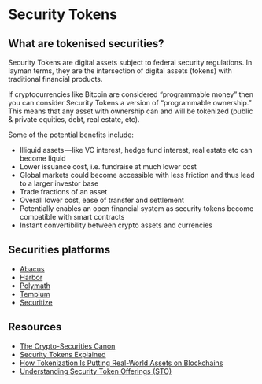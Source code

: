 # Security Tokens

## What are tokenised securities?

Security Tokens are digital assets subject to federal security regulations. In layman terms, they are the intersection of digital assets (tokens) with traditional financial products.

If cryptocurrencies like Bitcoin are considered “programmable money” then you can consider Security Tokens a version of “programmable ownership.” This means that any asset with ownership can and will be tokenized (public & private equities, debt, real estate, etc).

Some of the potential benefits include:

* Illiquid assets — like VC interest, hedge fund interest, real estate etc can become liquid
* Lower issuance cost, i.e. fundraise at much lower cost
* Global markets could become accessible with less friction and thus lead to a larger investor base
* Trade fractions of an asset
* Overall lower cost, ease of transfer and settlement
* Potentially enables an open financial system as security tokens become compatible with smart contracts
* Instant convertibility between crypto assets and currencies

## Securities platforms

* [Abacus](abacus.md)
* [Harbor](harbor.md)
* [Polymath](polymath.md)
* [Templum](templum.md)
* [Securitize](securitize.md)

## Resources
* [The Crypto-Securities Canon](https://medium.com/harborhq/the-crypto-securities-canon-e0d5eb53ed1d)
* [Security Tokens Explained](https://www.apollocap.io/blog/2018/11/5/security-tokens-explained)
* [How Tokenization Is Putting Real-World Assets on Blockchains](https://www.nasdaq.com/article/how-tokenization-is-putting-real-world-assets-on-blockchains-cm767952)
* [Understanding Security Token Offerings (STO)](https://medium.com/swlh/understanding-security-token-offerings-sto-bc272acd3f27)


